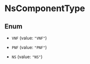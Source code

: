 
# NsComponentType

## Enum


* `VNF` (value: `"VNF"`)

* `PNF` (value: `"PNF"`)

* `NS` (value: `"NS"`)



